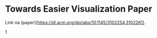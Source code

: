 # Towards Easier Visualization Paper
Link na (paper)[https://dl.acm.org/doi/abs/10.1145/3102254.3102261].

1


